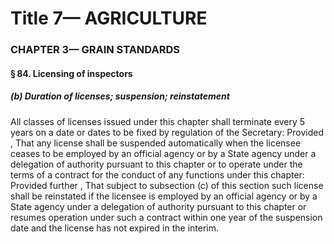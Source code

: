 
# Title 7— AGRICULTURE
### CHAPTER 3— GRAIN STANDARDS
#### § 84. Licensing of inspectors
##### (b) Duration of licenses; suspension; reinstatement

All classes of licenses issued under this chapter shall terminate every 5 years on a date or dates to be fixed by regulation of the Secretary: Provided , That any license shall be suspended automatically when the licensee ceases to be employed by an official agency or by a State agency under a delegation of authority pursuant to this chapter or to operate under the terms of a contract for the conduct of any functions under this chapter: Provided further , That subject to subsection (c) of this section such license shall be reinstated if the licensee is employed by an official agency or by a State agency under a delegation of authority pursuant to this chapter or resumes operation under such a contract within one year of the suspension date and the license has not expired in the interim.
